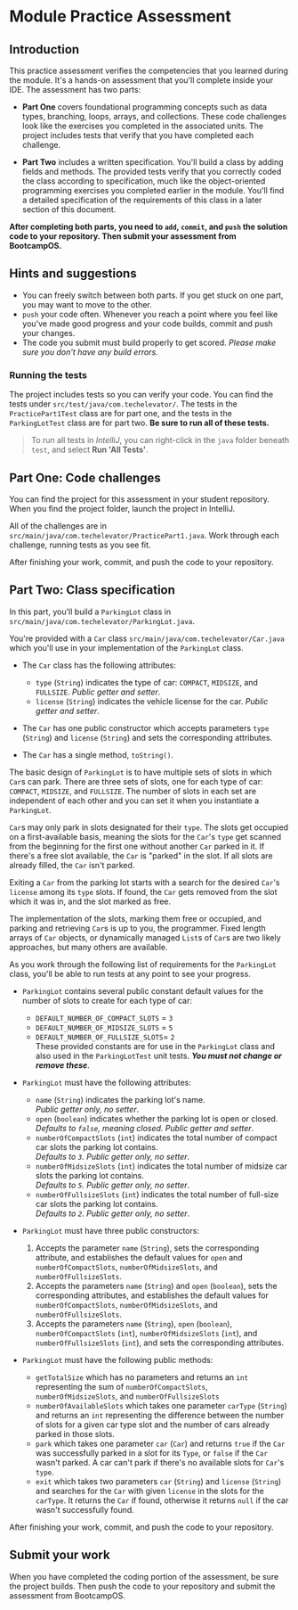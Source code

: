 # Module Practice Assessment

## Introduction

This practice assessment verifies the competencies that you learned during the module. It's a hands-on assessment that you'll complete inside your IDE. The assessment has two parts:

* **Part One** covers foundational programming concepts such as data types, branching, loops, arrays, and collections. These code challenges look like the exercises you completed in the associated units. The project includes tests that verify that you have completed each challenge.

* **Part Two** includes a written specification. You'll build a class by adding fields and methods. The provided tests verify that you correctly coded the class according to specification, much like the object-oriented programming exercises you completed earlier in the module. You'll find a detailed specification of the requirements of this class in a later section of this document.

**After completing both parts, you need to `add`, `commit`, and `push` the solution code to your repository. Then submit your assessment from BootcampOS.**

## Hints and suggestions

* You can freely switch between both parts. If you get stuck on one part, you may want to move to the other.
* `push` your code often. Whenever you reach a point where you feel like you've made good progress and your code builds, commit and push your changes.
* The code you submit must build properly to get scored. _Please make sure you don't have any build errors._

### Running the tests

The project includes tests so you can verify your code. You can find the tests under `src/test/java/com.techelevator/`. The tests in the `PracticePart1Test` class are for part one, and the tests in the `ParkingLotTest` class are for part two. **Be sure to run all of these tests.**

> To run all tests in _IntelliJ_, you can right-click in the `java` folder beneath `test`, and select **Run 'All Tests'**.

## Part One: Code challenges

You can find the project for this assessment in your student repository. When you find the project folder, launch the project in IntelliJ.

All of the challenges are in `src/main/java/com.techelevator/PracticePart1.java`. Work through each challenge, running tests as you see fit.

After finishing your work, commit, and push the code to your repository.

## Part Two: Class specification

In this part, you'll build a `ParkingLot` class in `src/main/java/com.techelevator/ParkingLot.java`.

You're provided with a `Car` class `src/main/java/com.techelevator/Car.java` which you'll use in your implementation of the `ParkingLot` class.

* The `Car` class has the following attributes:
  * `type` (`String`) indicates the type of car: `COMPACT`, `MIDSIZE`, and `FULLSIZE`.  _Public getter and setter_.
  * `license` (`String`) indicates the vehicle license for the car.  _Public getter and setter_.

* The `Car` has one public constructor which accepts parameters `type` (`String`) and `license` (`String`) and sets the corresponding attributes.

* The `Car` has a single method, `toString()`.

The basic design of `ParkingLot` is to have multiple sets of slots in which `Car`s can park. There are three sets of slots, one for each type of car: `COMPACT`, `MIDSIZE`, and `FULLSIZE`. The number of slots in each set are independent of each other and you can set it when you instantiate a `ParkingLot`.

`Car`s may only park in slots designated for their `type`. The slots get occupied on a first-available basis, meaning the slots for the `Car`'s `type` get scanned from the beginning for the first one without another `Car` parked in it. If there's a free slot available, the `Car` is "parked" in the slot. If all slots are already filled, the `Car` isn't parked.

Exiting a `Car` from the parking lot starts with a search for the desired `Car`'s `license` among its `type` slots. If found, the `Car` gets removed from the slot which it was in, and the slot marked as free.

The implementation of the slots, marking them free or occupied, and parking and retrieving `Car`s is up to you, the programmer. Fixed length arrays of `Car` objects, or dynamically managed `List`s of `Car`s are two likely approaches, but many others are available.

As you work through the following list of requirements for the `ParkingLot` class, you'll be able to run tests at any point to see your progress.

* `ParkingLot` contains several public constant default values for the number of slots to create for each type of car:
  * `DEFAULT_NUMBER_OF_COMPACT_SLOTS` = `3`
  * `DEFAULT_NUMBER_OF_MIDSIZE_SLOTS` = `5`
  * `DEFAULT_NUMBER_OF_FULLSIZE_SLOTS`= `2`<br>These provided constants are for use in the `ParkingLot` class and also used in the `ParkingLotTest` unit tests. _**You must not change or remove these**_.

* `ParkingLot` must have the following attributes:
  * `name` (`String`) indicates the parking lot's name.<br>_Public getter only, no setter_.
  * `open` (`boolean`) indicates whether the parking lot is open or closed.<br>_Defaults to `false`, meaning closed. Public getter and setter_.
  * `numberOfCompactSlots` (`int`) indicates the total number of compact car slots the parking lot contains.<br>_Defaults to `3`. Public getter only, no setter_.
  * `numberOfMidsizeSlots` (`int`) indicates the total number of midsize car slots the parking lot contains.<br>_Defaults to `5`. Public getter only, no setter_.
  * `numberOfFullsizeSlots` (`int`) indicates the total number of full-size car slots the parking lot contains.<br>_Defaults to `2`. Public getter only, no setter_.

* `ParkingLot` must have three public constructors:
  1. Accepts the parameter `name` (`String`), sets the corresponding attribute, and establishes the default values for `open` and `numberOfCompactSlots`, `numberOfMidsizeSlots`, and `numberOfFullsizeSlots`.
  2. Accepts the parameters `name` (`String`) and `open` (`boolean`), sets the corresponding attributes, and establishes the default values for `numberOfCompactSlots`, `numberOfMidsizeSlots`, and `numberOfFullsizeSlots`.
  3. Accepts the parameters `name` (`String`), `open` (`boolean`), `numberOfCompactSlots` (`int`), `numberOfMidsizeSlots` (`int`), and `numberOfFullsizeSlots` (`int`), and sets the corresponding attributes.

* `ParkingLot` must have the following public methods:
  * `getTotalSize` which has no parameters and returns an `int` representing the sum of `numberOfCompactSlots`, `numberOfMidsizeSlots`, and `numberOfFullsizeSlots`
  * `numberOfAvailableSlots` which takes one parameter `carType` (`String`) and returns an `int` representing the difference between the number of slots for a given car type slot and the number of cars already parked in those slots.
  * `park` which takes one parameter `car` (`Car`) and returns `true` if the `Car` was successfully parked in a slot for its `Type`, or `false` if the `Car` wasn't parked. A car can't park if there's no available slots for `Car`'s `type`.
  * `exit` which takes two parameters `car` (`String`) and `license` (`String`) and searches for the `Car` with given `license` in the slots for the `carType`. It returns the `Car` if found, otherwise it returns `null` if the car wasn't successfully found.

After finishing your work, commit, and push the code to your repository.

## Submit your work

When you have completed the coding portion of the assessment, be sure the project builds. Then push the code to your repository and submit the assessment from BootcampOS.
